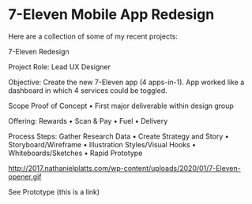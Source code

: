 # 7-Eleven Mobile App Redesign


Here are a collection of some of my recent projects:

7-Eleven Redesign

Project Role: Lead UX Designer

Objective: Create the new 7-Eleven app (4 apps-in-1). App worked like a dashboard in which 4 services could be toggled.

Scope Proof of Concept • First major deliverable within design group

Offering: Rewards • Scan & Pay • Fuel • Delivery

Process Steps: Gather Research Data • Create Strategy and Story • Storyboard/Wireframe • Illustration Styles/Visual Hooks • Whiteboards/Sketches • Rapid Prototype

http://2017.nathanielplatts.com/wp-content/uploads/2020/01/7-Eleven-opener.gif


See Prototype (this is a link)
